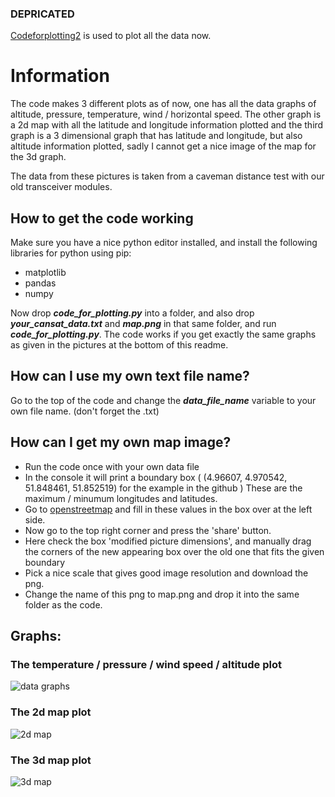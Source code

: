 ### DEPRICATED

[Codeforplotting2](https://github.com/HugoBruins/cancatchers/tree/master/python/codeforplotting%202) is used to plot all the data now.

# Information

The code makes 3 different plots as of now, one has all the data graphs of altitude, pressure, temperature, wind / horizontal speed. The other graph is a 2d map with all the latitude and longitude information plotted and the third graph is a 3 dimensional graph that has latitude and longitude, but also altitude information plotted, sadly I cannot get a nice image of the map for the 3d graph. 

The data from these pictures is taken from a caveman distance test with our old transceiver modules. 

## How to get the code working

Make sure you have a nice python editor installed, and install the following libraries for python using pip:

- matplotlib
- pandas
- numpy

Now drop **_code_for_plotting.py_** into a folder, and also drop **_your_cansat_data.txt_** and **_map.png_** in that same folder, and run **_code_for_plotting.py_**. The code works if you get exactly the same graphs as given in the pictures at the bottom of this readme. 

## How can I use my own text file name?

Go to the top of the code and change the **_data_file_name_** variable to your own file name. (don't forget the .txt)

## How can I get my own map image?

- Run the code once with your own data file
- In the console it will print a boundary box ( (4.96607, 4.970542, 51.848461, 51.852519) for the example in the github ) These are the maximum / minumum longitudes and latitudes.
-  Go to [openstreetmap](https://www.openstreetmap.org/export#map=5/53.488/5.757 "openstreetmap") and fill in these values in the box over at the left side. 
-  Now go to the top right corner and press the 'share' button.
-  Here check the box 'modified picture dimensions', and manually drag the corners of the new appearing box over the old one that fits the given boundary
-  Pick a nice scale that gives good image resolution and download the png.
-  Change the name of this png to map.png and drop it into the same folder as the code.


## Graphs:

### The temperature / pressure / wind speed / altitude plot
![data graphs](https://user-images.githubusercontent.com/25268098/121771673-032dac80-cb71-11eb-835e-5add11a95b53.png)

### The 2d map plot
![2d map](https://user-images.githubusercontent.com/25268098/121771681-10e33200-cb71-11eb-9bb5-a613e46859bd.png)

### The 3d map plot
![3d map](https://user-images.githubusercontent.com/25268098/121771595-94505380-cb70-11eb-9d5d-ccbaeb07c86f.png)
